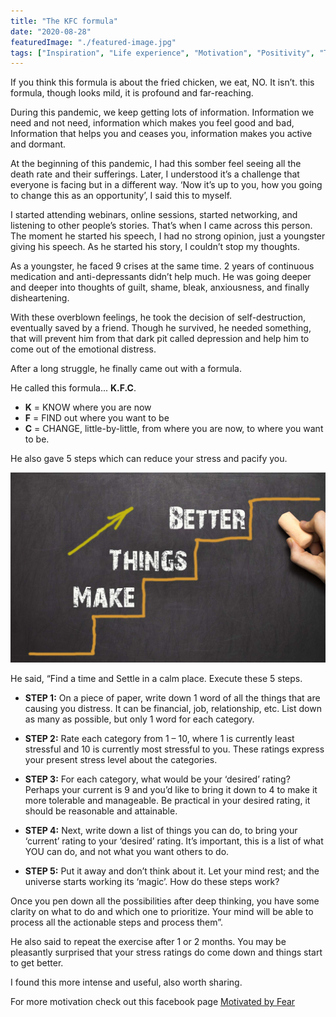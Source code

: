 ```yaml
---
title: "The KFC formula"
date: "2020-08-28"
featuredImage: "./featured-image.jpg"
tags: ["Inspiration", "Life experience", "Motivation", "Positivity", "Thought Process"]
---
```


If you think this formula is about the fried chicken, we eat, NO. It isn’t. this formula, though looks mild, it is profound and far-reaching.

During this pandemic, we keep getting lots of information. Information we need and not need, information which makes you feel good and bad, Information that helps you and ceases you, information makes you active and dormant.

At the beginning of this pandemic, I had this somber feel seeing all the death rate and their sufferings. Later, I understood it’s a challenge that everyone is facing but in a different way. ‘Now it’s up to you, how you going to change this as an opportunity’, I said this to myself.

I started attending webinars, online sessions, started networking, and listening to other people’s stories. That’s when I came across this person. The moment he started his speech, I had no strong opinion, just a youngster giving his speech. As he started his story, I couldn’t stop my thoughts.

As a youngster, he faced 9 crises at the same time. 2 years of continuous medication and anti-depressants didn’t help much. He was going deeper and deeper into thoughts of guilt, shame, bleak, anxiousness, and finally disheartening.

With these overblown feelings, he took the decision of self-destruction, eventually saved by a friend. Though he survived, he needed something, that will prevent him from that dark pit called depression and help him to come out of the emotional distress.

After a long struggle, he finally came out with a formula.

He called this formula... **K.F.C**.

- **K** = KNOW where you are now
- **F** = FIND out where you want to be
- **C** = CHANGE, little-by-little, from where you are now, to where you want to be.

He also gave 5 steps which can reduce your stress and pacify you.

![](./1.jpg)

He said, “Find a time and Settle in a calm place. Execute these 5 steps.

- **STEP 1:** On a piece of paper, write down 1 word of all the things that are causing you distress. It can be financial, job, relationship, etc. List down as many as possible, but only 1 word for each category.

- **STEP 2:** Rate each category from 1 – 10, where 1 is currently least stressful and 10 is currently most stressful to you. These ratings express your present stress level about the categories.

- **STEP 3:** For each category, what would be your ‘desired’ rating? Perhaps your current is 9 and you’d like to bring it down to 4 to make it more tolerable and manageable. Be practical in your desired rating, it should be reasonable and attainable.

- **STEP 4:** Next, write down a list of things you can do, to bring your ‘current’ rating to your ‘desired’ rating. It’s important, this is a list of what YOU can do, and not what you want others to do.

- **STEP 5:** Put it away and don’t think about it. Let your mind rest; and the universe starts working its ‘magic’.
  How do these steps work?

Once you pen down all the possibilities after deep thinking, you have some clarity on what to do and which one to prioritize. Your mind will be able to process all the actionable steps and process them”.

He also said to repeat the exercise after 1 or 2 months. You may be pleasantly surprised that your stress ratings do come down and things start to get better.

I found this more intense and useful, also worth sharing.

For more motivation check out this facebook page [Motivated by Fear](https://www.facebook.com/111334147004922/posts/197922311679438/?extid=UgeyVMuaq3hkHVga&d=n)
